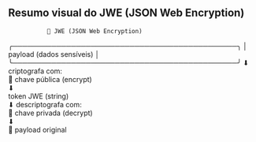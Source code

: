 ## Resumo visual do JWE (JSON Web Encryption)  
               🔐 JWE (JSON Web Encryption)  
╭──────────────────────────────────────────────╮
│          payload (dados sensíveis)           │  
╰──────────────────────────────────────────────╯
                ⬇ criptografa com:  
    🔑 chave pública (encrypt)  
                ⬇  
           token JWE (string)  
                ⬇ descriptografa com:  
    🔐 chave privada (decrypt)  
                ⬇  
          🔄 payload original  
